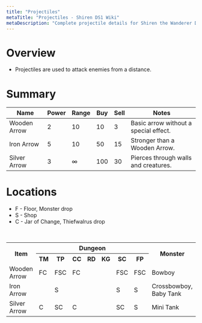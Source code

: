 ```yaml
---
title: "Projectiles"
metaTitle: "Projectiles - Shiren DS1 Wiki"
metaDescription: "Complete projectile details for Shiren the Wanderer DS1."
---
```


# Overview

- Projectiles are used to attack enemies from a distance.

# Summary

<table class="itemListCentered">
  <thead>
    <tr>
      <th>Name</th>
      <th>Power</th>
      <th>Range</th>
      <th>Buy</th>
      <th>Sell</th>
      <th>Notes</th>
    </tr>
  </thead>
  <tbody>
    <tr>
      <td class="priceTableName">Wooden Arrow</td>
      <td>2</td>
      <td>10</td>
      <td>10</td>
      <td>3</td>
      <td class="leftText">Basic arrow without a special effect.</td>
    </tr>
    <tr>
      <td class="priceTableName">Iron Arrow</td>
      <td>5</td>
      <td>10</td>
      <td>50</td>
      <td>15</td>
      <td class="leftText">Stronger than a Wooden Arrow.</td>
    </tr>
    <tr>
      <td class="priceTableName">Silver Arrow</td>
      <td>3</td>
      <td>∞</td>
      <td>100</td>
      <td>30</td>
      <td class="leftText">Pierces through walls and creatures.</td>
    </tr>
  </tbody>
</table>

# Locations

- F - Floor, Monster drop
- S - Shop
- C - Jar of Change, Thiefwalrus drop

<br/>

<table class="itemListCentered">
  <tr>
    <th rowspan="2">Item</th>
    <th colspan="7">Dungeon</th>
    <th rowspan="2">Monster</th>
  </tr>
  <tr>
    <th>TM</th>
    <th>TP</th>
    <th>CC</th>
    <th>RD</th>
    <th>KG</th>
    <th>SC</th>
    <th>FP</th>
  </tr>
  <tr>
    <td>Wooden Arrow</td>
    <td>FC</td>
    <td>FSC</td>
    <td>FC</td>
    <td></td>
    <td></td>
    <td>FSC</td>
    <td>FSC</td>
    <td>Bowboy</td>
  </tr>
  <tr>
    <td>Iron Arrow</td>
    <td></td>
    <td>S</td>
    <td></td>
    <td></td>
    <td></td>
    <td>S</td>
    <td>S</td>
    <td>Crossbowboy, Baby Tank</td>
  </tr>
  <tr>
    <td>Silver Arrow</td>
    <td>C</td>
    <td>SC</td>
    <td>C</td>
    <td></td>
    <td></td>
    <td>SC</td>
    <td>S</td>
    <td>Mini Tank</td>
  </tr>
</table>
